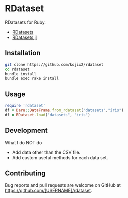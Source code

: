 # RDataset

RDatasets for Ruby.
* [RDatasets](https://github.com/vincentarelbundock/Rdatasets)
* [RDatasets.jl](https://github.com/johnmyleswhite/RDatasets.jl)

## Installation

```bash
git clone https://github.com/kojix2/rdataset
cd rdataset
bundle install
bundle exec rake install
```

## Usage

```ruby
require 'rdataset'
df = Daru::DataFrame.from_rdataset("datasets","iris")
df = RDataset.load("datasets", "iris")
```

## Development
What I do NOT do
* Add data other than the CSV file. 
* Add custom useful methods for each data set.

## Contributing
Bug reports and pull requests are welcome on GitHub at https://github.com/[USERNAME]/rdataset.
